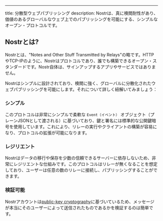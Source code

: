 ---
title: 分散型ウェブパブリッシング
description: Nostrは、真に検閲耐性があり、価値のあるグローバルなウェブ上でのパブリッシングを可能にする、シンプルなオープン・プロトコルです。

## Nostrとは?

Nostrとは、"Notes and Other Stuff Transmitted by Relays"の略です。HTTPやTCP-IPのように、Nostrはプロトコルであり、誰でも構築できるオープン・スタンダードです。Nostr自体は、サインアップするアプリやサービスではありません。

Nostrはシンプルに設計されており、検閲に強く、グローバルに分散化されたウェブパブリッシングを可能にします。それについて詳しく紐解いてみましょう：

### シンプル

このプロトコルは非常にシンプルで柔軟な `Event（イベント）` オブジェクト（プレーンJSONとして渡される）に基づいており、鍵と署名には標準的な公開鍵暗号を使用しています。これにより、リレーの実行やクライアントの構築が容易になり、プロトコルの拡張が可能になります。

### レジリエント

Nostrはデータの移行や保存を少数の信頼できるサーバーに依存しないため、非常にレジリエントな仕組みです。このプロトコルはリレーが無くなることを想定しており、ユーザーは任意の数のリレーに接続し、パブリッシングすることができます。

### 検証可能

Nostrアカウントは[public-key cryptography](https://en.wikipedia.org/wiki/Public-key_cryptography)に基づいているため、メッセージが本当にそのユーザーによって送信されたものであるかを検証するのは簡単です。

